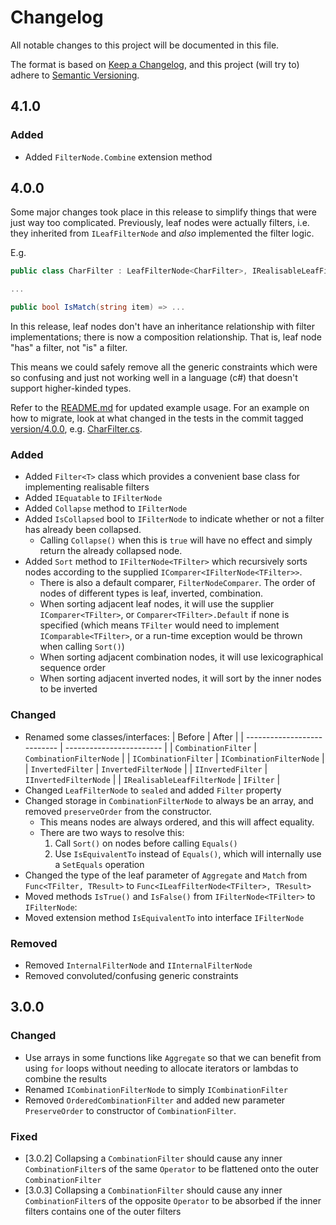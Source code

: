 # Changelog

All notable changes to this project will be documented in this file.

The format is based on [Keep a Changelog](https://keepachangelog.com/en/1.0.0/),
and this project (will try to) adhere to [Semantic Versioning](https://semver.org/spec/v2.0.0.html).

## 4.1.0

### Added

- Added `FilterNode.Combine` extension method

## 4.0.0

Some major changes took place in this release to simplify things that were just way too complicated. Previously, leaf nodes were actually filters, i.e. they inherited from `ILeafFilterNode` and *also* implemented the filter logic.

E.g.

```csharp
public class CharFilter : LeafFilterNode<CharFilter>, IRealisableLeafFilterNode<string>, IEquatable<IFilterNode>

...

public bool IsMatch(string item) => ...
```

In this release, leaf nodes don't have an inheritance relationship with filter implementations; there is now a composition relationship. That is, leaf node "has" a filter, not "is" a filter.

This means we could safely remove all the generic constraints which were so confusing and just not working well in a language (c#) that doesn't support higher-kinded types.

Refer to the [README.md](README.md) for updated example usage. For an example on how to migrate, look at what changed in the tests in the commit tagged [version/4.0.0](https://github.com/extremeandy/CombinatoryFilters/blob/version/4.0.0), e.g. [CharFilter.cs](https://github.com/extremeandy/CombinatoryFilters/blob/version/4.0.0/tests/CharFilter.cs).

### Added

- Added `Filter<T>` class which provides a convenient base class for implementing realisable filters
- Added `IEquatable` to `IFilterNode`
- Added `Collapse` method to `IFilterNode`
- Added `IsCollapsed` bool to `IFilterNode` to indicate whether or not a filter has already been collapsed.
  - Calling `Collapse()` when this is `true` will have no effect and simply return the already collapsed node.
- Added `Sort` method to `IFilterNode<TFilter>` which recursively sorts nodes according to the supplied `IComparer<IFilterNode<TFilter>>`.
  - There is also a default comparer, `FilterNodeComparer`. The order of nodes of different types is leaf, inverted, combination.
  - When sorting adjacent leaf nodes, it will use the supplier `IComparer<TFilter>`, or `Comparer<TFilter>.Default` if none is specified (which means `TFilter` would need to implement `IComparable<TFilter>`, or a run-time exception would be thrown when calling `Sort()`)
  - When sorting adjacent combination nodes, it will use lexicographical sequence order
  - When sorting adjacent inverted nodes, it will sort by the inner nodes to be inverted

### Changed

- Renamed some classes/interfaces:
  | Before                      | After                    |
  | --------------------------- | ------------------------ |
  | `CombinationFilter`         | `CombinationFilterNode`  |
  | `ICombinationFilter`        | `ICombinationFilterNode` |
  | `InvertedFilter`            | `InvertedFilterNode`     |
  | `IInvertedFilter`           | `IInvertedFilterNode`    |
  | `IRealisableLeafFilterNode` | `IFilter`                |
- Changed `LeafFilterNode` to `sealed` and added `Filter` property
- Changed storage in `CombinationFilterNode` to always be an array, and removed `preserveOrder` from the constructor.
  - This means nodes are always ordered, and this will affect equality.
  - There are two ways to resolve this:
    1. Call `Sort()` on nodes before calling `Equals()`
    2. Use `IsEquivalentTo` instead of `Equals()`, which will internally use a `SetEquals` operation
- Changed the type of the leaf parameter of `Aggregate` and `Match` from `Func<TFilter, TResult>` to `Func<ILeafFilterNode<TFilter>, TResult>`
- Moved methods `IsTrue()` and `IsFalse()` from `IFilterNode<TFilter>` to `IFilterNode`:
- Moved extension method `IsEquivalentTo` into interface `IFilterNode`

### Removed

- Removed `InternalFilterNode` and `IInternalFilterNode`
- Removed convoluted/confusing generic constraints

## 3.0.0

### Changed

- Use arrays in some functions like `Aggregate` so that we can benefit from using `for` loops without needing to allocate iterators or lambdas to combine the results
- Renamed `ICombinationFilterNode` to simply `ICombinationFilter`
- Removed `OrderedCombinationFilter` and added new parameter `PreserveOrder` to constructor of `CombinationFilter`.

### Fixed

- [3.0.2] Collapsing a `CombinationFilter` should cause any inner `CombinationFilter`s of the same `Operator` to be flattened onto the outer `CombinationFilter`
- [3.0.3] Collapsing a `CombinationFilter` should cause any inner `CombinationFilter`s of the opposite `Operator` to be absorbed if the inner filters contains one of the outer filters